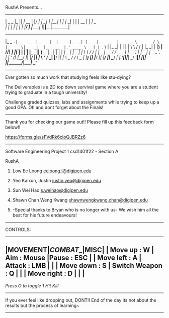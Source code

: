RushA Presents...

 _________ ____  ____ ________  
|  _   _  |_   ||   _|_   __  | 
|_/ | | \_| | |__| |   | |_ \_| 
    | |     |  __  |   |  _| _  
   _| |_   _| |  | |_ _| |__/ | 
  |_____| |____||____|________| 
                               
 ______   ________ _____    _____ ____   ____ ________ _______         _      ______  _____    ________   ______   
|_   _ `.|_   __  |_   _|  |_   _|_  _| |_  _|_   __  |_   __ \       /_\    |_   _ \|_   _|  |_   __  |.' ____ \  
  | | `. \ | |_ \_| | |      | |   \ \   / /   | |_ \_| | |__) |     //_\\     | |_) | | |      | |_ \_|| (___ \_| 
  | |  | | |  _| _  | |   _  | |    \ \ / /    |  _| _  |  __ /     / ___ \    |  __'. | |   _  |  _| _  ._.____`.  
 _| |_.' /_| |__/ |_| |__/ |_| |_    \ ' /    _| |__/ |_| |  \ \_ _/ /   \ \_ _| |__) || |__/ |_| |__/ || \____) | 
|______.'|________|________|_____|    \_/    |________|____| |___|____| |____|_______/________|________| \______.' 


--------------------------------------------------------------------------------------------------------------------

Ever gotten so much work that studying feels like stu-dying?

The Deliverables is a 2D top down survival game where you are a student trying to graduate in a tough university!

Challenge graded quizzes, labs and assignments while trying to keep up a good GPA. Oh and dont forget about the Finals!

--------------------------------------------------------------------------------------------------------------------

Thank you for checking our game out!! Please fill up this feedback form below!!

https://forms.gle/sFVdRk6cioQJBRZz6

--------------------------------------------------------------------------------------------------------------------

Software Engineering Project 1
csd1401f22 - Section A 

RushA
1) Low Ee Loong			eeloong.l@digipen.edu
2) Yeo Kaixun, Justin		justin.yeo@digipen.edu
3) Sun Wei Hao				s.weihao@digipen.edu
4) Shawn Chan Weng Kwang	shawnwengkwang.chan@digipen.edu

5) -Special thanks to Bryan who is no longer with us-
   We wish him all the best for his future endeavours!

--------------------------------------------------------------------------------------------------------------------

CONTROLS:	
_____________________________________________________________________________
|________MOVEMENT________|_________COMBAT__________|__________MISC__________|
| Move up         : W    | Aim             : Mouse |Pause           : ESC   |
| Move left       : A    | Attack          : LMB   |					    |
| Move down       : S    | Switch Weapon   : Q	   |                        |
| Move right      : D	 |	                	   |                        |
-----------------------------------------------------------------------------	

*Press O to toggle 1 Hit Kill*			   

---------------------------------------------------------------------------------------------------------------------

If you ever feel like dropping out, DONT!! End of the day its not about the results but the process of learning~

---------------------------------------------------------------------------------------------------------------------